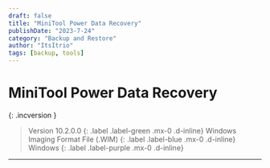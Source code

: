 ```yaml
---
draft: false
title: "MiniTool Power Data Recovery"
publishDate: "2023-7-24"
category: "Backup and Restore"
author: "ItsItrio"
tags: [backup, tools]
---
```


# MiniTool Power Data Recovery

{: .incversion }
> Version 10.2.0.0
> {: .label .label-green .mx-0 .d-inline}
> Windows Imaging Format File (.WIM)
> {: .label .label-blue .mx-0 .d-inline}
> Windows
> {: .label .label-purple .mx-0 .d-inline}

---
